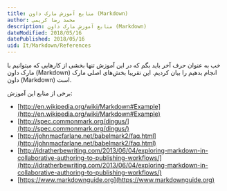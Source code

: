 ```yaml
---
title: منابع آموزش مارک داون (Markdown)  
author: محمد رضا کریمی  
description: منابع آموزش مارک داون (Markdown)  
dateModified: 2018/05/16  
datePublished: 2018/05/16  
uid: It/Markdown/References  
---
```


خب به عنوان حرف آخر باید بگم که در این آموزش تنها بخشی از کارهایی که میتوانیم با مارک داون (Markdown) انجام بدهیم را بیان کردیم. این تقریبا بخش‌های اصلی مارک داون (Markdown) است.

برخی از منابع این آموزش:

* [http://en.wikipedia.org/wiki/Markdown#Example](http://en.wikipedia.org/wiki/Markdown#Example)
* [http://spec.commonmark.org/dingus/](http://spec.commonmark.org/dingus/)
* [http://johnmacfarlane.net/babelmark2/faq.html](http://johnmacfarlane.net/babelmark2/faq.html)
* [http://idratherbewriting.com/2013/06/04/exploring-markdown-in-collaborative-authoring-to-publishing-workflows/](http://idratherbewriting.com/2013/06/04/exploring-markdown-in-collaborative-authoring-to-publishing-workflows/)
* [https://www.markdownguide.org](https://www.markdownguide.org)

